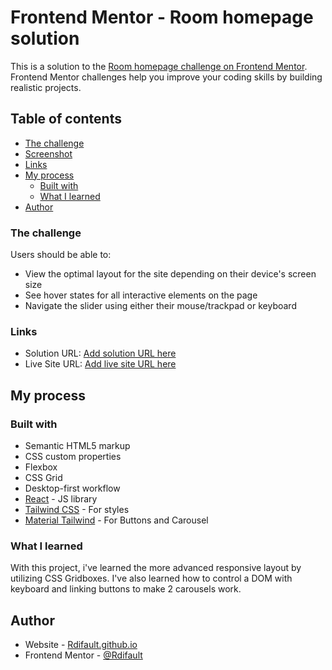 # Frontend Mentor - Room homepage solution

This is a solution to the [Room homepage challenge on Frontend Mentor](https://www.frontendmentor.io/challenges/room-homepage-BtdBY_ENq). Frontend Mentor challenges help you improve your coding skills by building realistic projects. 

## Table of contents

- [The challenge](#the-challenge)
- [Screenshot](#screenshot)
- [Links](#links)
- [My process](#my-process)
  - [Built with](#built-with)
  - [What I learned](#what-i-learned)
- [Author](#author)

### The challenge

Users should be able to:

- View the optimal layout for the site depending on their device's screen size
- See hover states for all interactive elements on the page
- Navigate the slider using either their mouse/trackpad or keyboard

### Links

- Solution URL: [Add solution URL here](https://your-solution-url.com)
- Live Site URL: [Add live site URL here](https://your-live-site-url.com)

## My process

### Built with

- Semantic HTML5 markup
- CSS custom properties
- Flexbox
- CSS Grid
- Desktop-first workflow
- [React](https://reactjs.org/) - JS library
- [Tailwind CSS](https://tailwindcss.com/) - For styles
- [Material Tailwind](https://www.material-tailwind.com/) - For Buttons and Carousel

### What I learned

With this project, i've learned the more advanced responsive layout by utilizing CSS Gridboxes. I've also learned how to control a DOM with keyboard and linking buttons to make 2 carousels work.

## Author

- Website - [Rdifault.github.io](https://rdifault.github.io)
- Frontend Mentor - [@Rdifault](https://www.frontendmentor.io/profile/rdifault)

